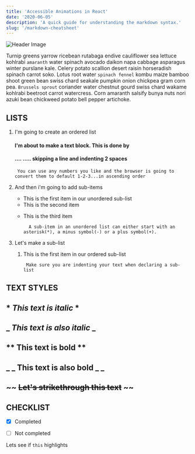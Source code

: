```yaml
---
title: 'Accessible Animations in React'
date: '2020-06-05'
description: 'A quick guide for understanding the markdown syntax.'
slug: '/markdown-cheatsheet'
---
```


![Header Image](https://images.unsplash.com/photo-1496181133206-80ce9b88a853?ixlib=rb-1.2.1&ixid=eyJhcHBfaWQiOjEyMDd9&auto=format&fit=crop&w=900&q=60)

Turnip greens yarrow ricebean rutabaga endive cauliflower sea lettuce kohlrabi `amaranth` water spinach avocado daikon napa cabbage asparagus winter purslane kale. Celery potato scallion desert raisin horseradish spinach carrot soko. Lotus root water `spinach fennel` kombu maize bamboo shoot green bean swiss chard seakale pumpkin onion chickpea gram corn pea. `Brussels sprout` coriander water chestnut gourd swiss chard wakame kohlrabi beetroot carrot watercress. Corn amaranth salsify bunya nuts nori azuki bean chickweed potato bell pepper artichoke. 

## LISTS

1. I'm going to create an ordered list 

    #### I'm about to make a text block. This is done by
    #### .... ..... skipping a line and indenting 2 spaces

        You can use any numbers you like and the browser is going to convert them to default 1-2-3...in ascending order
2. And then i'm going to add sub-items 
    * This is the first item in our unordered sub-list
    - This is the second item 
    + This is the third item 
    
            A sub-item in an unordered list can either start with an asterisk(*), a minus symbol(-) or a plus symbol(+). 
3. Let's make a sub-list
    1. This is the first item in our ordered sub-list 
    
            Make sure you are indenting your text when declaring a sub-list

## TEXT STYLES

## * *This text is italic* *
## _ _This text is also italic_ _
## ** **This text is bold** **
## _ _ __This text is also bold__ _ _
## ~~ ~~Let's strikethrough this text~~ ~~

## CHECKLIST
- [x] Completed
- [ ] Not completed


Lets see if `this` highlights

